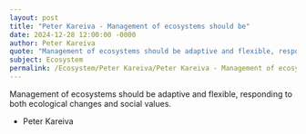 ```yaml
---
layout: post
title: "Peter Kareiva - Management of ecosystems should be"
date: 2024-12-28 12:00:00 -0000
author: Peter Kareiva
quote: "Management of ecosystems should be adaptive and flexible, responding to both ecological changes and social values."
subject: Ecosystem
permalink: /Ecosystem/Peter Kareiva/Peter Kareiva - Management of ecosystems should be
---
```


Management of ecosystems should be adaptive and flexible, responding to both ecological changes and social values.

- Peter Kareiva
